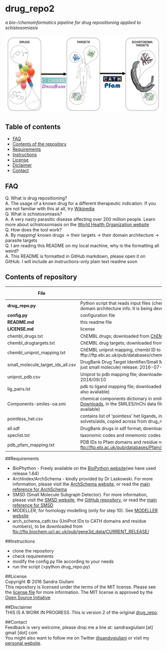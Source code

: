 # drug_repo2 #  
_a bio-/chemoinformatics pipeline for drug repositioning applied to schistosomiasis_  

![drug_repo_img](https://github.com/sandygiuliani/media/blob/master/drug_repo_img.png)
  
## Table of contents 
- [FAQ](#faq)
- [Contents of the repository](#contents-of-repository)
- [Requirements](#requirements)
- [Instructions](#instructions)
- [License](#license)
- [Diclaimer](#disclaimer)
- [Contact](#contact)



## FAQ  
Q. What is drug repositioning?   
A. The usage of a known drug for a different therapeutic indication. If you are not familiar with this at all, try [Wikipedia](http://en.wikipedia.org/wiki/Drug_repositioning)  
Q. What is schistosomiasis?  
A. A very nasty parasitic disease affecting over 200 million people. Learn more about schistosomiasis on the [World Health Organization website](http://www.who.int/topics/schistosomiasis/en/)  
Q. How does the tool work?  
A. By mapping! known drugs -> their targets -> their domain architecture -> parasite targets  
Q. I am reading this README on my local machine, why is the formatting all weird?  
A. This README is formatted in GitHub markdown, please open it on GitHub. I will include an instructions-only plain text readme soon  
  

## <a name="contents-of-repository"></a>Contents of repository

| File  | Description | Accession date |
| ------------- | ------------- | ------------- |
| **drug_repo.py**  | Python script that reads input files (chemb/drugbank), filters data, extracts relevant info for mapping with domain architecture info. It is being developed at the moment.    | n/a |
| **config.py**    | configuration file    |  n/a |
| **README.md**    | this readme file   | n/a |
| **LICENSE.md**    | license    | n/a |
| chembl\_drugs.txt    | ChEMBL drugs; downloaded from [ChEMBL](http://www.ebi.ac.uk/chembl/drugstore/), Dec 15 data freeze| 20/09/2016  |
| chembl\_drugtargets.txt    | ChEMBL drug targets; downloaded from [ChEMBL](http://www.ebi.ac.uk/chembl/drug/targets/), Dec 15 data freeze, no manual edits| 20/09/2016  |
| chembl\_uniprot\_mapping.txt    | ChEMBL uniprot mapping, chembl ID to UniProt codes; downloaded from the ChEMBL 21 release page: fftp://ftp.ebi.ac.uk/pub/databases/chembl/ChEMBLdb/releases/chembl_21/chembl_uniprot_mapping_new.txt | 20/09/2016     |  
|small\_molecule\_target\_ids\_all.csv    |   DrugBank Drug Target Identifier/Small Molecule Drugs; downloaded from [DrugBank](http://www.drugbank.ca/releases/5-0-1/downloads/target-all-polypeptide-ids) (note, this is the 'all', not just small molecule) release: 2016-07-01, version 5.0.1  | 20/09/2016   |
|  uniprot_pdb.csv  |  Uniprot to pdb mapping file; downloaded from [SIFTS](http://www.ebi.ac.uk/pdbe/docs/sifts/quick.html) (if necessary, a tsv version is also available), generated 2016/09/10 | 20/09/2016     |  
|  lig\_pairs.lst  |   pdb to ligand mapping file; downloaded from [PDBsum downloads](http://www.ebi.ac.uk/thornton-srv/databases/cgi-bin/pdbsum/GetPage.pl?doc=TRUE&template=downloads.html&pdbcode=n/a) (if necessary, the het\_pairs.lst version is also available)  |  20/09/2016 | 
|  Components-smiles-oa.smi  |   chemical components dictionary in smiles format (OpenEye); downloaded from [RCSB Ligand Expo Downloads](http://ligand-expo.rcsb.org/ld-download.html), in the SMILES/InChi data files (if necessary, stereo versions and CACTVS-generated versions available)  |  20/09/2016 | 
|  pointless_het.csv  |  contains list of 'pointless' het ligands, including aminoacids, nucleotides, metals and crystallographic solvets/aids, copied across from drug_repo  |  n/a | 
|all.sdf|DrugBank drugs in sdf format; downloaded from [DrugBank](http://www.drugbank.ca/downloads#structures)|16/07/2014 |
|speclist.txt| taxonomic codes and mnemonic codes for all species; downloaded from [UniProt](http://www.uniprot.org/docs/speclist.txt)|TBD|  
|pdb_pfam_mapping.txt| PDB IDs to Pfam domains and residue numbers; downloaded from ftp://ftp.ebi.ac.uk/pub/databases/Pfam/mappings/| TBD |  
  

  

##Requirements   
* BioPhython - Freely available on the [BioPython website](http://biopython.org/)(we have used release 1.64)  
* ArchIndex/ArchSchema - kindly provided by Dr Laskowski. For more information, please visit the [ArchSchema website](http://www.ebi.ac.uk/thornton-srv/databases/archschema), or read the [main reference for ArchSchema](http://www.ncbi.nlm.nih.gov/pubmed/20299327)  
* SMSD (Small Molecule Subgraph Detector). For more information, please visit the [SMSD website](http://www.ebi.ac.uk/thornton-srv/software/SMSD/), the [GitHub repository](https://github.com/asad/SMSD), or read the [main reference for SMSD](http://www.jcheminf.com/content/1/1/12)  
* MODELLER, for homology modelling (only for step 10). See [MODELLER website](https://salilab.org/modeller/)  
* arch_schema_cath.tsv (UniProt IDs to CATH domains and residue numbers), to be downloaded from ftp://ftp.biochem.ucl.ac.uk/pub/gene3d_data/CURRENT_RELEASE/  


##Instructions  
* clone the repository  
* check requirements
* modify the config.py file according to your needs  
* run the script (>python drug_repo.py)
  

##License  
Copyright &copy; 2016 Sandra Giuliani  
This repository is licensed under the terms of the MIT license. Please see the [license file](LICENSE.md) for more information. The MIT license is approved by the [Open Source Initiative](http://opensource.org/licenses)  
  


##Disclaimer   
THIS IS A WORK IN PROGRESS.  This is version 2 of the original [drug_repo](https://github.com/sandygiuliani/drug_repo).  
  

##Contact     
Feedback is very welcome, please drop me a line at: sandraxgiuliani [at] gmail [dot] com  
You might also want to follow me on Twitter [@sandygiuliani](https://twitter.com/sandygiuliani) or visit my [personal website](http://www.sandragiuliani.com/).  
